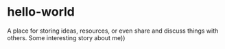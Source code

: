 # hello-world
A place for storing ideas, resources, or even share and discuss things with others.
Some interesting story about me))

